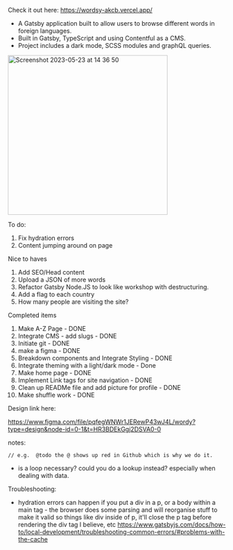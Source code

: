 Check it out here: https://wordsy-akcb.vercel.app/

- A Gatsby application built to allow users to browse different words in foreign languages.
- Built in Gatsby, TypeScript and using Contentful as a CMS.
- Project includes a dark mode, SCSS modules and graphQL queries.

<img width="368" alt="Screenshot 2023-05-23 at 14 36 50" src="https://github.com/singapaul/wordsy/assets/89204135/0d4716f1-00f3-469b-a023-7fd0f5756f48">

To do:

1. Fix hydration errors
2. Content jumping around on page

Nice to haves

1. Add SEO/Head content
2. Upload a JSON of more words
3. Refactor Gatsby Node.JS to look like workshop with destructuring.
4. Add a flag to each country
5. How many people are visiting the site?

Completed items

1. Make A-Z Page - DONE
2. Integrate CMS - add slugs - DONE
3. Initiate git - DONE
4. make a figma - DONE
5. Breakdown components and Integrate Styling - DONE
6. Integrate theming with a light/dark mode - Done
7. Make home page - DONE
8. Implement Link tags for site navigation - DONE
9. Clean up READMe file and add picture for profile - DONE
10. Make shuffle work - DONE

Design link here:

https://www.figma.com/file/pqfegWNWr1JERewP43wJ4L/wordy?type=design&node-id=0-1&t=HR3BDEkGgj2DSVA0-0

notes:

    // e.g.  @todo the @ shows up red in Github which is why we do it.

- is a loop necessary? could you do a lookup instead? especially when dealing with data.

Troubleshooting:

- hydration errors can happen if you put a div in a p, or a body within a main tag - the browser does some parsing and will reorganise stuff to make it valid so things like div inside of p, it'll close the p tag before rendering the div tag I believe, etc
  https://www.gatsbyjs.com/docs/how-to/local-development/troubleshooting-common-errors/#problems-with-the-cache
